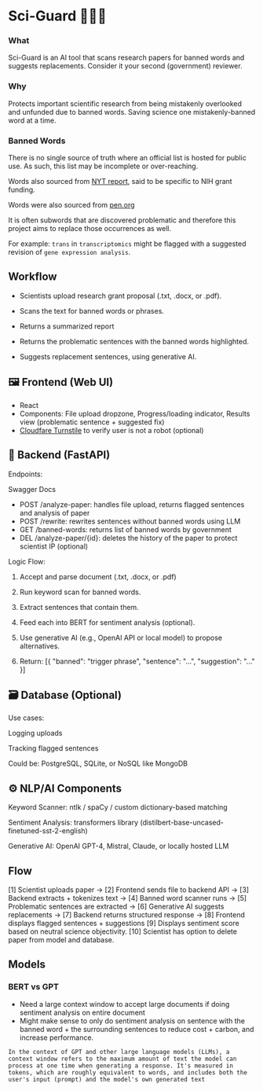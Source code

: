 # Sci-Guard 🔬🚨📝

### What 
Sci-Guard is an AI tool that scans research papers for banned words and suggests replacements. Consider it your second (government) reviewer.

### Why 
Protects important scientific research from being mistakenly overlooked and unfunded due to banned words. Saving science one mistakenly-banned word at a time.

### Banned Words

There is no single source of truth where an official list is hosted for public use. As such, this list may be incomplete or over-reaching.

Words also sourced from [NYT report](https://www.forbes.com/sites/brucelee/2025/03/15/these-197-terms-may-trigger-reviews-of-your-nih-nsf-grant-proposals/), said to be specific to NIH grant funding. 

Words were also sourced from [pen.org](https://pen.org/banned-words-list/)

It is often subwords that are discovered problematic and therefore this project aims to replace those occurrences as well.

For example: `trans` in `transcriptomics` might be flagged with a suggested revision of `gene expression analysis`. 

## Workflow 

- Scientists upload research grant proposal (.txt, .docx, or .pdf).

- Scans the text for banned words or phrases.

- Returns a summarized report

- Returns the problematic sentences with the banned words highlighted.

- Suggests replacement sentences, using generative AI.


## 🖼️ Frontend (Web UI)

- React
- Components: File upload dropzone, Progress/loading indicator, Results view (problematic sentence + suggested fix)
- [Cloudfare Turnstile](https://www.cloudflare.com/application-services/products/turnstile/) to verify user is not a robot (optional)


## 🧠 Backend (FastAPI)
Endpoints:

Swagger Docs

- POST  /analyze-paper: handles file upload, returns flagged sentences and analysis of paper
- POST /rewrite: rewrites sentences without banned words using LLM
- GET   /banned-words: returns list of banned words by government
- DEL   /analyze-paper/{id}: deletes the history of the paper to protect scientist IP (optional)

Logic Flow:

1. Accept and parse document (.txt, .docx, or .pdf)

2. Run keyword scan for banned words.

3. Extract sentences that contain them.

4. Feed each into BERT for sentiment analysis (optional).

5. Use generative AI (e.g., OpenAI API or local model) to propose alternatives.

6. Return: [{ "banned": "trigger phrase", "sentence": "...", "suggestion": "..." }]

## 🗃️ Database (Optional)
Use cases:

Logging uploads

Tracking flagged sentences

Could be: PostgreSQL, SQLite, or NoSQL like MongoDB

## ⚙️ NLP/AI Components
Keyword Scanner: ntlk / spaCy / custom dictionary-based matching

Sentiment Analysis: transformers library (distilbert-base-uncased-finetuned-sst-2-english)

Generative AI: OpenAI GPT-4, Mistral, Claude, or locally hosted LLM

## Flow 

[1] Scientist uploads paper → 
[2] Frontend sends file to backend API →
[3] Backend extracts + tokenizes text →
[4] Banned word scanner runs →
[5] Problematic sentences are extracted →
[6] Generative AI suggests replacements →
[7] Backend returns structured response →
[8] Frontend displays flagged sentences + suggestions
[9] Displays sentiment score based on neutral science objectivity.
[10] Scientist has option to delete paper from model and database.


## Models

### BERT vs GPT
- Need a large context window to accept large documents if doing sentiment analysis on entire document
- Might make sense to only do sentiment analysis on sentence with the banned word + the surrounding sentences to reduce cost + carbon, and increase performance.

```
In the context of GPT and other large language models (LLMs), a context window refers to the maximum amount of text the model can process at one time when generating a response. It's measured in tokens, which are roughly equivalent to words, and includes both the user's input (prompt) and the model's own generated text

```
